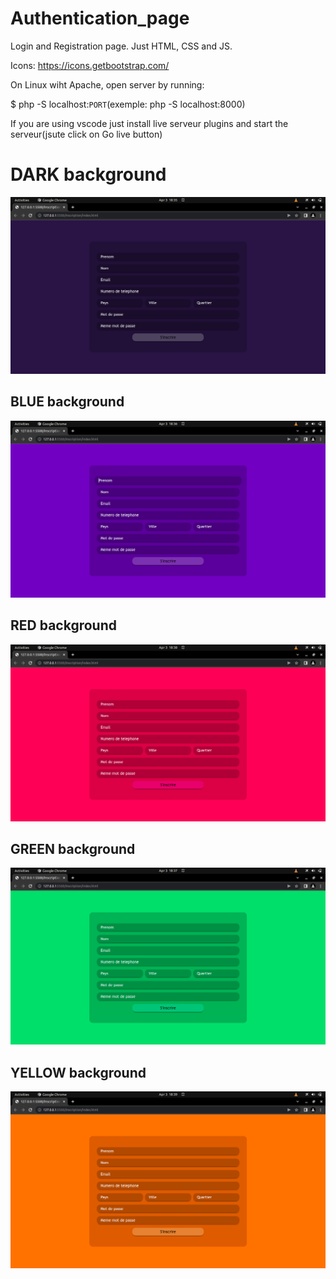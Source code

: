 # Authentication_page

Login and Registration page.
Just HTML, CSS and JS.

Icons: https://icons.getbootstrap.com/

On Linux wiht Apache, open server by running:

$ php -S localhost:`PORT`(exemple: php -S localhost:8000)

If you are using vscode just install live serveur plugins and start the serveur(jsute click on Go live button)

# DARK background

![IMAGE_1!](./assets/DARK.png)


## BLUE background

![IMAGE_1!](./assets/BLUE.png)


## RED background

![IMAGE_1!](./assets/RED.png)


## GREEN background

![IMAGE_1!](./assets/GREEN.png)


## YELLOW background
![IMAGE_1!](./assets/YELLOW.png)
